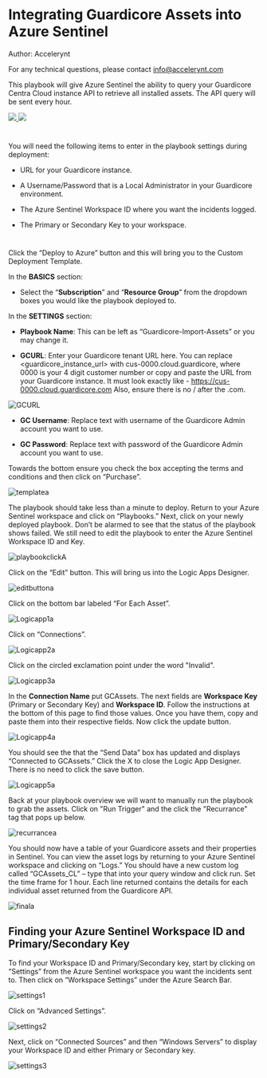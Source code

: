 # Integrating Guardicore Assets into Azure Sentinel 

Author: Accelerynt

For any technical questions, please contact info@accelerynt.com

This playbook will give Azure Sentinel the ability to query your Guardicore Centra Cloud instance API to retrieve all installed assets. The API query will be sent every hour.


<a href="https://portal.azure.com/#create/Microsoft.Template/uri/https%3A%2F%2Fraw.githubusercontent.com%2FAzure%2FAzure-Sentinel%2Fmaster%2FPlaybooks%2FGuardicore-Import-Assets%2Fazuredeploy.json" target="_blank">
    <img src="https://aka.ms/deploytoazurebutton""/>
</a>
<a href="https://portal.azure.us/#create/Microsoft.Template/uri/https://raw.githubusercontent.com/Azure/Azure-Sentinel/master/Playbooks/Guardicore-Import-Assets/azuredeploy.json" target="_blank"><img src="https://raw.githubusercontent.com/Azure/azure-quickstart-templates/master/1-CONTRIBUTION-GUIDE/images/deploytoazuregov.png"/></a>

#

You will need the following items to enter in the playbook settings during deployment: 

* URL for your Guardicore instance. 

* A Username/Password that is a Local Administrator in your Guardicore environment. 

* The Azure Sentinel Workspace ID where you want the incidents logged. 

* The Primary or Secondary Key to your workspace. 

#

Click the “Deploy to Azure” button and this will bring you to the Custom Deployment Template.

In the **BASICS** section:  

* Select the “**Subscription**” and “**Resource Group**” from the dropdown boxes you would like the playbook deployed to.  

In the **SETTINGS** section:   

* **Playbook Name**: This can be left as “Guardicore-Import-Assets” or you may change it.  

* **GCURL**: Enter your Guardicore tenant URL here. You can replace <guardicore_instance_url> with cus-0000.cloud.guardicore, where 0000 is your 4 digit customer number or copy and paste the URL from your Guardicore instance. It must look exactly like - https://cus-0000.cloud.guardicore.com  Also, ensure there is no / after the .com. 

![GCURL](Images/GCURL.png)

* **GC Username**: Replace text with username of the Guardicore Admin account you want to use. 

* **GC Password**: Replace text with password of the Guardicore Admin account you want to use. 

Towards the bottom ensure you check the box accepting the terms and conditions and then click on “Purchase”. 

![templatea](Images/templatea.png)

The playbook should take less than a minute to deploy. Return to your Azure Sentinel workspace and click on “Playbooks.” Next, click on your newly deployed playbook. Don’t be alarmed to see that the status of the playbook shows failed. We still need to edit the playbook to enter the Azure Sentinel Workspace ID and Key.  

![playbookclickA](Images/playbookclicka.png)

Click on the “Edit” button. This will bring us into the Logic Apps Designer.

![editbuttona](Images/editbuttona.png)

Click on the bottom bar labeled “For Each Asset”. 

![Logicapp1a](Images/Logicapp1a.png)

Click on “Connections”.  

![Logicapp2a](Images/Logicapp2a.png)

Click on the circled exclamation point under the word "Invalid". 

![Logicapp3a](Images/Logicapp3a.png)

In the **Connection Name** put GCAssets. The next fields are **Workspace Key** (Primary or Secondary Key) and **Workspace ID**. Follow the instructions at the bottom of this page to find those values. Once you have them, copy and paste them into their respective fields. Now click the update button.  

![Logicapp4a](Images/Logicapp4a.png)

You should see the that the “Send Data” box has updated and displays “Connected to GCAssets.” Click the X to close the Logic App Designer. There is no need to click the save button.  

![Logicapp5a](Images/Logicapp5a.png)

Back at your playbook overview we will want to manually run the playbook to grab the assets. Click on "Run Trigger" and the click the "Recurrance" tag that pops up below.

![recurrancea](Images/recurrancea.png)

You should now have a table of your Guardicore assets and their properties in Sentinel. You can view the asset logs by returning to your Azure Sentinel workspace and clicking on “Logs.” You should have a new custom log called “GCAssets_CL” – type that into your query window and click run. Set the time frame for 1 hour. Each line returned contains the details for each individual asset returned from the Guardicore API. 

![finala](Images/finala.png)

## Finding your Azure Sentinel Workspace ID and Primary/Secondary Key 

To find your Workspace ID and Primary/Secondary key, start by clicking on “Settings” from the Azure Sentinel workspace you want the incidents sent to. Then click on “Workspace Settings” under the Azure Search Bar. 

![settings1](Images/settings1.png)

Click on “Advanced Settings”. 

![settings2](Images/settings2.png)


Next, click on “Connected Sources” and then “Windows Servers” to display your Workspace ID and either Primary or Secondary key. 

![settings3](Images/settings3.png)
